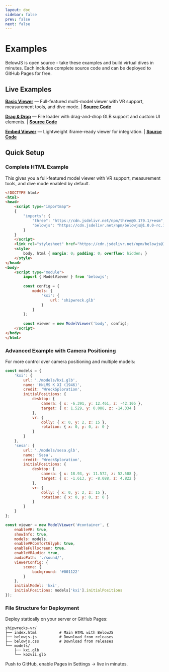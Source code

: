 ```yaml
---
layout: doc
sidebar: false
prev: false
next: false
---
```


# Examples

BelowJS is open source - take these examples and build virtual dives in minutes. Each includes complete source code and can be deployed to GitHub Pages for free.

## Live Examples

**[Basic Viewer](https://patrick-morrison.github.io/belowjs/examples/basic/)** — Full-featured multi-model viewer with VR support, measurement tools, and dive mode. | **[Source Code](https://github.com/patrick-morrison/belowjs/tree/main/examples/basic)**

**[Drag & Drop](https://patrick-morrison.github.io/belowjs/examples/dragdrop/)** — File loader with drag-and-drop GLB support and custom UI elements. | **[Source Code](https://github.com/patrick-morrison/belowjs/tree/main/examples/dragdrop)**

**[Embed Viewer](https://patrick-morrison.github.io/belowjs/examples/embed/)** — Lightweight iframe-ready viewer for integration. | **[Source Code](https://github.com/patrick-morrison/belowjs/tree/main/examples/embed)**

## Quick Setup

### Complete HTML Example

This gives you a full-featured model viewer with VR support, measurement tools, and dive mode enabled by default.

```html
<!DOCTYPE html>
<html>
<head>
    <script type="importmap">
    {
        "imports": {
            "three": "https://cdn.jsdelivr.net/npm/three@0.179.1/+esm",
            "belowjs": "https://cdn.jsdelivr.net/npm/belowjs@1.0.0-rc.1/dist/belowjs.js"
        }
    }
    </script>
    <link rel="stylesheet" href="https://cdn.jsdelivr.net/npm/belowjs@1.0.0-rc.1/dist/belowjs.css">
    <style>
        body, html { margin: 0; padding: 0; overflow: hidden; }
    </style>
</head>
<body>
    <script type="module">
        import { ModelViewer } from 'belowjs';
        
        const config = {
            models: {
                'kxi': {
                    url: 'shipwreck.glb'
                }
            }
        };
        
        const viewer = new ModelViewer('body', config);
    </script>
</body>
</html>
```

### Advanced Example with Camera Positioning

For more control over camera positioning and multiple models:

```javascript
const models = {
    'kxi': { 
        url: './models/kxi.glb', 
        name: 'HNLMS K XI (1946)', 
        credit: 'WreckSploration',
        initialPositions: {
            desktop: {
                camera: { x: -6.391, y: 12.461, z: -42.105 },
                target: { x: 1.529, y: 0.088, z: -14.334 }
            },
            vr: {
                dolly: { x: 0, y: 2, z: 15 },
                rotation: { x: 0, y: 0, z: 0 }
            }
        }
    },
    'sesa': { 
        url: './models/sesa.glb', 
        name: 'Sesa', 
        credit: 'WreckSploration',
        initialPositions: {
            desktop: {
                camera: { x: 18.93, y: 11.572, z: 52.508 },
                target: { x: -1.613, y: -8.088, z: 4.822 }
            },
            vr: {
                dolly: { x: 0, y: 2, z: 15 },
                rotation: { x: 0, y: 0, z: 0 }
            }
        }
    }
};

const viewer = new ModelViewer('#container', {
    enableVR: true,
    showInfo: true,
    models: models,
    enableVRComfortGlyph: true,
    enableFullscreen: true,
    enableVRAudio: true,
    audioPath: './sound/',
    viewerConfig: {
        scene: {
            background: '#001122'
        }
    },
    initialModel: 'kxi',
    initialPositions: models['kxi'].initialPositions
});
```

### File Structure for Deployment

Deploy statically on your server or GitHub Pages:

```
shipwrecks-vr/
├── index.html          # Main HTML with BelowJS
├── belowjs.js          # Download from releases
├── belowjs.css         # Download from releases
└── models/
    ├── kxi.glb
    └── kozvii.glb
```

Push to GitHub, enable Pages in Settings → live in minutes.
